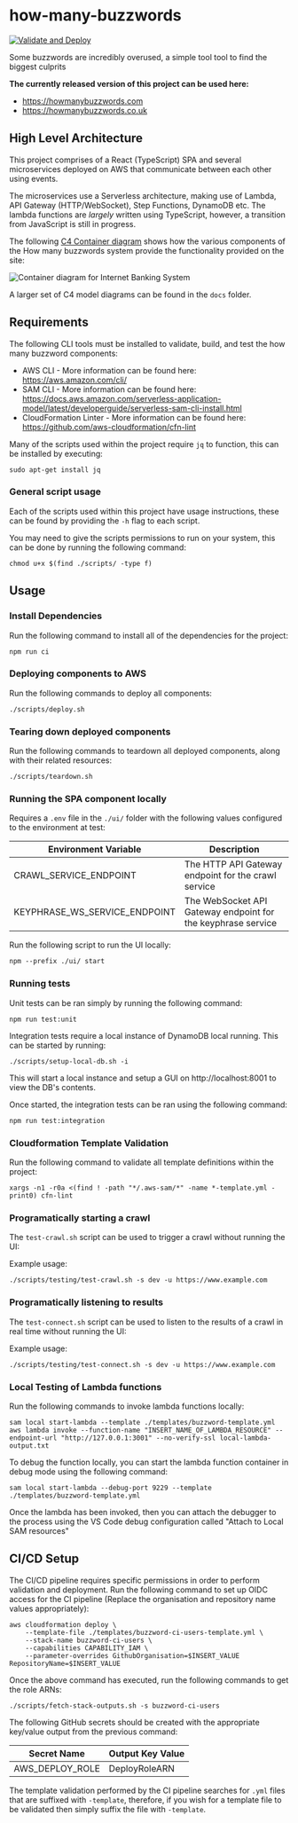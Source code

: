 # how-many-buzzwords

[![Validate and Deploy](https://github.com/ashley-evans/how-many-buzzwords/actions/workflows/ci.yml/badge.svg?branch=master)](https://github.com/ashley-evans/how-many-buzzwords/actions/workflows/ci.yml)

Some buzzwords are incredibly overused, a simple tool tool to find the biggest culprits

**The currently released version of this project can be used here:**

-   https://howmanybuzzwords.com
-   https://howmanybuzzwords.co.uk

## High Level Architecture

This project comprises of a React (TypeScript) SPA and several microservices deployed on AWS that communicate between each other using events.

The microservices use a Serverless architecture, making use of Lambda, API Gateway (HTTP/WebSocket), Step Functions, DynamoDB etc. The lambda functions are _largely_ written using TypeScript, however, a transition from JavaScript is still in progress.

The following [C4 Container diagram](https://c4model.com/#ContainerDiagram) shows how the various components of the How many buzzwords system provide the functionality provided on the site:

![Container diagram for Internet Banking System](https://www.plantuml.com/plantuml/png/bLVVRo8t47xdhvYYIir997cuwqkbIfS0TpcLv10apUFAkpk05MElR2-Kg_g_T-mr9cxMg7aAs9vllldcnv3FnZ9jsws0s_R7ZxtIDOm_mLX9oxX43HFErffj1uEVkAn4MoDih6tCRzVNckslrjnksh8rg2koG6clAhMzRWIJ3lBIs5hmydhywNBkZfxkPzTRPYngEYgYZwk6tWu6bbk1Rpt3Iccm6uGxjOSjauT8rC3oG634ROxQA7dXU8nW-4H_XlJt1jm1g9KttnpDosY-nz9mYoEwPnRsnD20LM0GuoCmbbbkBA-C9y9WpNSeZwR33uEEGt6hMbapVRWuMXR6Nn2FBF7X1_Xx002de2-2Z4MDWlpeGo7HaiaBmOoxAvY4AtZeheRkJgYs_gBfnGWMghK8ltuS0PCrB3_I_Syrcah_FWocfekgWk0DkjHokSuAJNS2B-TiZN3JD89NPAyaXP_ID_vTqT2xWftU4SCS0bqja5NMatqyD8ueR-mhqdEjTfm-0okvuFRWKiGbjvnP10OLrQ5mIMR7f7Ye7SSzQ1JqgExDveupNn-_-3g0KgizVQE8qf1EYVMEYYsljAA7ErvXKOOxbm5Fu_xLRSnkWjS3qszDfpEsBMisyh8ilImZM5fiu4ihAwUUwN8ytRaatcfUh_6yS46jLAerewphADRTu_qiLePJYS5Ykdo4c_ctAtXGbgyuOPgsT9agNT44ofscwCWOK18OwMv2YIGQJCgWGgj5KPUkPHSpc33BIcPyv9E3P5irkNqLpT8gZQOBW5YIXG71vGjzjihNRSXcquNjdvpr7dkjF7LNmYBqJkBVbNPKPwLqGYYu-oTRGozuQ3QQuBDrzCVnnV-efGnSWlB-cdAlOkb43y0a4mV3ZIyPLLMjrYWhfqKhhQk2LG1WljRIKl2VN3bSmLIoKg3BdR4edQ5LhzneDAsm9bQZLN7cai8UzXdBfQfUqBgIp6Gu0b9s4pqS---HVQxeZjcEC6xwjovmcT1nQ9KYBDCewGRe6sLo3S0gIoYk1YLskdTCR_mvFOtdPpacGfw4gGHtWjT8_eJfeKdaSymQfWtMQNVC_HbacsGuPjK63NZRC49MMcsFS-RK6TGROMDE_x8Nnsj2U3w-T2B8GvnGIlhcvkHPIxHkG2zGX5r_Pbt-oSdSkBNlTbbS-ku72hHkJpb7Tu-FSq8y0MON6E7Xta34yPh6TT9Rho62r5lWNopogpvF8YxmCF8o2yo5ayNetJ_VmZurtNKgJV7KkxJEx7gKTK3o4hK6sgRsy5Ovx5YevE2MUnUPMNRMJLX1QFf7Y2l0r5lGfY-Q_ooa1RAwG_29tciUsCSU95F2Em-NzD1pnF1T0sFVeq7YMIzAR8_m2y50G0on9IMLLJ2Ulp-q76HcUhq7krXaqTC9b4FEY9b9ICvNKgoLsZO2BORD5U2JdrVdTCaqrrUq9ld945VfcycmlFl-NCocNwSFamlw-fcukV-D_WK0 "Container diagram for the How many Buzzwords System")

A larger set of C4 model diagrams can be found in the `docs` folder.

## Requirements

The following CLI tools must be installed to validate, build, and test the how many buzzword components:

-   AWS CLI - More information can be found here: https://aws.amazon.com/cli/
-   SAM CLI - More information can be found here: https://docs.aws.amazon.com/serverless-application-model/latest/developerguide/serverless-sam-cli-install.html
-   CloudFormation Linter - More information can be found here: https://github.com/aws-cloudformation/cfn-lint

Many of the scripts used within the project require `jq` to function, this can be installed by executing:

```shell
sudo apt-get install jq
```

### General script usage

Each of the scripts used within this project have usage instructions, these can be found by providing the `-h` flag to each script.

You may need to give the scripts permissions to run on your system, this can be done by running the following command:

```shell
chmod u+x $(find ./scripts/ -type f)
```

## Usage

### Install Dependencies

Run the following command to install all of the dependencies for the project:

```shell
npm run ci
```

### Deploying components to AWS

Run the following commands to deploy all components:

```shell
./scripts/deploy.sh
```

### Tearing down deployed components

Run the following commands to teardown all deployed components, along with their related resources:

```shell
./scripts/teardown.sh
```

### Running the SPA component locally

Requires a `.env` file in the `./ui/` folder with the following values configured to the environment at test:

| Environment Variable          | Description                                                  |
| ----------------------------- | ------------------------------------------------------------ |
| CRAWL_SERVICE_ENDPOINT        | The HTTP API Gateway endpoint for the crawl service          |
| KEYPHRASE_WS_SERVICE_ENDPOINT | The WebSocket API Gateway endpoint for the keyphrase service |

Run the following script to run the UI locally:

```
npm --prefix ./ui/ start
```

### Running tests

Unit tests can be ran simply by running the following command:

```shell
npm run test:unit
```

Integration tests require a local instance of DynamoDB local running. This can be started by running:

```shell
./scripts/setup-local-db.sh -i
```

This will start a local instance and setup a GUI on http://localhost:8001 to view the DB's contents.

Once started, the integration tests can be ran using the following command:

```shell
npm run test:integration
```

### Cloudformation Template Validation

Run the following command to validate all template definitions within the project:

```shell
xargs -n1 -r0a <(find ! -path "*/.aws-sam/*" -name *-template.yml -print0) cfn-lint
```

### Programatically starting a crawl

The `test-crawl.sh` script can be used to trigger a crawl without running the UI:

Example usage:

```shell
./scripts/testing/test-crawl.sh -s dev -u https://www.example.com
```

### Programatically listening to results

The `test-connect.sh` script can be used to listen to the results of a crawl in real time without running the UI:

Example usage:

```shell
./scripts/testing/test-connect.sh -s dev -u https://www.example.com
```

### Local Testing of Lambda functions

Run the following commands to invoke lambda functions locally:

```shell
sam local start-lambda --template ./templates/buzzword-template.yml
aws lambda invoke --function-name "INSERT_NAME_OF_LAMBDA_RESOURCE" --endpoint-url "http://127.0.0.1:3001" --no-verify-ssl local-lambda-output.txt
```

To debug the function locally, you can start the lambda function container in debug mode using the following command:

```shell
sam local start-lambda --debug-port 9229 --template ./templates/buzzword-template.yml
```

Once the lambda has been invoked, then you can attach the debugger to the process using the VS Code debug configuration called "Attach to Local SAM resources"

## CI/CD Setup

The CI/CD pipeline requires specific permissions in order to perform validation and deployment. Run the following command to set up OIDC access for the CI pipeline (Replace the organisation and repository name values appropriately):

```shell
aws cloudformation deploy \
    --template-file ./templates/buzzword-ci-users-template.yml \
    --stack-name buzzword-ci-users \
    --capabilities CAPABILITY_IAM \
    --parameter-overrides GithubOrganisation=$INSERT_VALUE RepositoryName=$INSERT_VALUE
```

Once the above command has executed, run the following commands to get the role ARNs:

```shell
./scripts/fetch-stack-outputs.sh -s buzzword-ci-users
```

The following GitHub secrets should be created with the appropriate key/value output from the previous command:

| Secret Name     | Output Key Value |
| --------------- | ---------------- |
| AWS_DEPLOY_ROLE | DeployRoleARN    |

The template validation performed by the CI pipeline searches for `.yml` files that are suffixed with `-template`, therefore, if you wish for a template file to be validated then simply suffix the file with `-template`.
